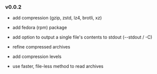 
### v0.0.2

 * add compression (gzip, zstd, lz4, brotli, xz)

 * add fedora (rpm) package

 * add option to output a single file's contents to stdout
   (--stdout / -C)

 * refine compressed archives

 * add compression levels

 * use faster, file-less method to read archives
